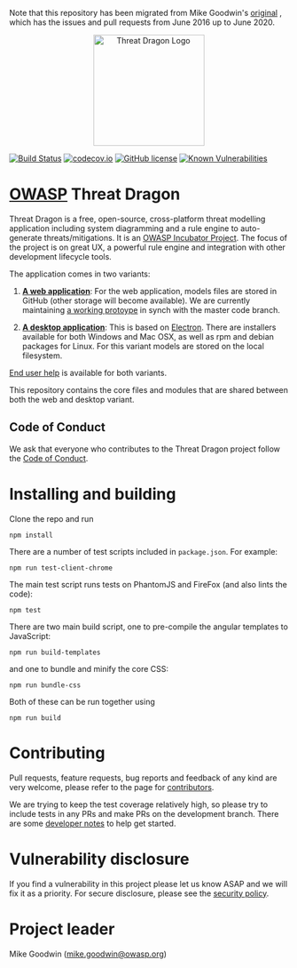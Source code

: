 Note that this repository has been migrated from Mike Goodwin's [original](https://github.com/mike-goodwin/owasp-threat-dragon-core) , which has the issues and pull requests from June 2016 up to June 2020.

<p align="center">
  <img src="https://raw.githubusercontent.com/owasp/threat-dragon-desktop/main/content/images/threatdragon_logo_image.svg" width="200" alt="Threat Dragon Logo"/>
</p>

[![Build Status](https://travis-ci.org/owasp/threat-dragon-core.svg?branch=main)](https://travis-ci.org/owasp/threat-dragon-core)
[![codecov.io](http://codecov.io/github/owasp/threat-dragon-core/coverage.svg?branch=main)](http://codecov.io/github/owasp/threat-dragon-core?branch=main)
[![GitHub license](https://img.shields.io/github/license/owasp/threat-dragon-core.svg)](LICENSE.txt)
[![Known Vulnerabilities](https://snyk.io/test/github/owasp/threat-dragon-core/badge.svg)](https://snyk.io/test/github/owasp/threat-dragon-core)

# [OWASP](https://www.owasp.org) Threat Dragon #

Threat Dragon is a free, open-source, cross-platform threat modelling application including system diagramming and a rule
engine to auto-generate threats/mitigations. It is an [OWASP Incubator Project](https://owasp.org/www-project-threat-dragon/).
The focus of the project is on great UX, a powerful rule engine and integration with other development lifecycle tools.

The application comes in two variants:

1. [**A web application**](https://github.com/owasp/threat-dragon): For the web application, models files
are stored in GitHub (other storage will become available). We are currently maintaining
[a working protoype](https://threatdragon.org) in synch with the master code branch.

2. [**A desktop application**](https://github.com/owasp/threat-dragon-desktop): This is based on
[Electron](https://electron.atom.io/). There are installers available for both Windows and Mac OSX, as well as
rpm and debian packages for Linux. For this variant models are stored on the local filesystem.

[End user help](http://docs.threatdragon.org/) is available for both variants.

This repository contains the core files and modules that are shared between both the web and desktop variant.

## Code of Conduct ##

We ask that everyone who contributes to the Threat Dragon project follow the [Code of Conduct](CODE_OF_CONDUCT.md).

# Installing and building #

Clone the repo and run

`npm install`

There are a number of test scripts included in `package.json`. For example:

`npm run test-client-chrome`

The main test script runs tests on PhantomJS and FireFox (and also lints the code):

`npm test`

There are two main build script, one to pre-compile the angular templates to JavaScript:

`npm run build-templates`

and one to bundle and minify the core CSS:

`npm run bundle-css`

Both of these can be run together using

`npm run build`

# Contributing #

Pull requests, feature requests, bug reports and feedback of any kind are very welcome, please refer to the page for [contributors](CONTRIBUTING.md). 

We are trying to keep the test coverage relatively high, so please try to include tests in any PRs and make PRs on the development branch.
There are some [developer notes](dev-notes.md) to help get started.

# Vulnerability disclosure #

If you find a vulnerability in this project please let us know ASAP and we will fix it as a priority.
For secure disclosure, please see the [security policy](SECURITY.md).

# Project leader #

Mike Goodwin (mike.goodwin@owasp.org)

